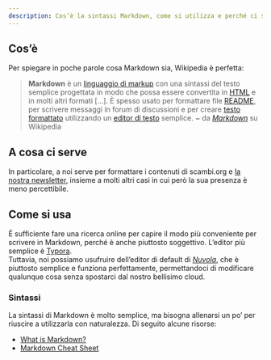 ```yaml
---
description: Cos’è la sintassi Markdown, come si utilizza e perché ci serve
---
```

## Cos’è

Per spiegare in poche parole cosa Markdown sia, Wikipedia è perfetta:

> **Markdown** è un [linguaggio di markup](https://it.wikipedia.org/wiki/Linguaggio_di_markup) con una sintassi del testo semplice progettata in modo che possa essere convertita in [HTML](https://it.wikipedia.org/wiki/HTML) e in molti altri formati \[…\]. È spesso usato per formattare file [README](https://it.wikipedia.org/wiki/README), per scrivere messaggi in forum di discussioni e per creare [testo formattato](https://it.wikipedia.org/wiki/Testo_formattato) utilizzando un [editor di testo](https://it.wikipedia.org/wiki/Editor_di_testo) semplice. \~ da [_Markdown_](https://it.wikipedia.org/wiki/Markdown) su Wikipedia

## A cosa ci serve

In particolare, a noi serve per formattare i contenuti di scambi.org e [la nostra newsletter](buttondown.md), insieme a molti altri casi in cui però la sua presenza è meno percettibile.

## Come si usa

É sufficiente fare una ricerca online per capire il modo più conveniente per scrivere in Markdown, perché è anche piuttosto soggettivo. L’editor più semplice è [Typora](https://typora.io).  
Tuttavia, noi possiamo usufruire dell’editor di default di [_Nuvola_](https://nuvola.scambi.org), che è piuttosto semplice e funziona perfettamente, permettandoci di modificare qualunque cosa senza spostarci dal nostro bellisimo cloud.

### Sintassi

La sintassi di Markdown è molto semplice, ma bisogna allenarsi un po’ per riuscire a utilizzarla con naturalezza. Di seguito alcune risorse:

* [What is Markdown?](https://www.markdownguide.org/getting-started/)
* [Markdown Cheat Sheet](https://www.markdownguide.org/cheat-sheet/)
